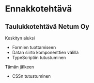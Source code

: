 # Ennakkotehtävä
## Taulukkotehtävä Netum Oy

Keskityn aluksi
- Formien tuottamiseen
- Datan siirto komponenttien välillä
- TypeScriptiin tutustuminen

Tämän jälkeen
- CSSn tutustuminen

